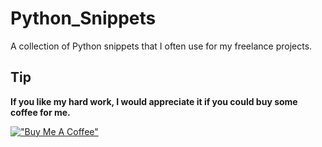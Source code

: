 # Python_Snippets
A collection of Python snippets that I often use for my freelance projects.

## Tip
**If you like my hard work, I would appreciate it if you could buy some coffee for me.**

[!["Buy Me A Coffee"](https://www.buymeacoffee.com/assets/img/custom_images/orange_img.png)](https://www.buymeacoffee.com/frosteen)